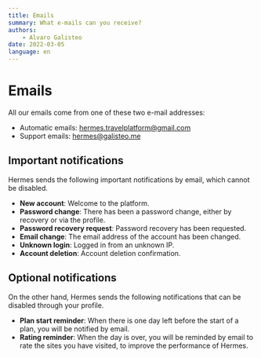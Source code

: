```yaml
---
title: Emails
summary: What e-mails can you receive?
authors:
    - Alvaro Galisteo
date: 2022-03-05
language: en
---
```


# Emails

All our emails come from one of these two e-mail addresses:

- Automatic emails: [hermes.travelplatform@gmail.com](mailto:hermes.travelplatform@gmail.com)
- Support emails: [hermes@galisteo.me](mailto:hermes@galisteo.me)

## Important notifications

Hermes sends the following important notifications by email, which cannot be disabled.

- **New account**: Welcome to the platform.
- **Password change**: There has been a password change, either by recovery or via the profile.
- **Password recovery request**: Password recovery has been requested.
- **Email change**: The email address of the account has been changed.
- **Unknown login**: Logged in from an unknown IP.
- **Account deletion**: Account deletion confirmation.

## Optional notifications

On the other hand, Hermes sends the following notifications that can be disabled through your profile.

- **Plan start reminder**: When there is one day left before the start of a plan, you will be notified by email.
- **Rating reminder**: When the day is over, you will be reminded by email to rate the sites you have visited, to improve the performance of Hermes.


